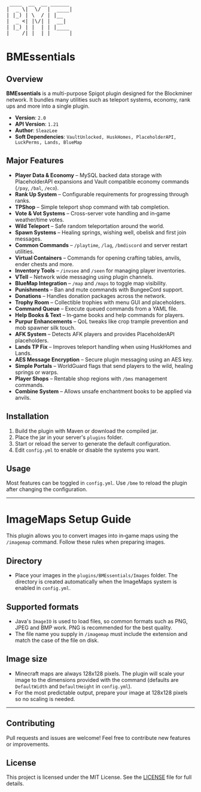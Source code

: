 <pre>
 ____  __  __ ______
|  _ \|  \/  |  ____|
| |_) | \  / | |__
|  _ <| |\/| |  __|
| |_) | |  | | |____
|____/|_|  |_|______|
</pre>

# **BMEssentials**

## Overview
**BMEssentials** is a multi-purpose Spigot plugin designed for the Blockminer network. It bundles many utilities such as teleport systems, economy, rank ups and more into a single plugin.

- **Version**: `2.0`
- **API Version**: `1.21`
- **Author**: `SleazLee`
- **Soft Dependencies**: `VaultUnlocked, HuskHomes, PlaceholderAPI, LuckPerms, Lands, BlueMap`

## Major Features
- **Player Data & Economy** – MySQL backed data storage with PlaceholderAPI expansions and Vault compatible economy commands (`/pay`, `/bal`, `/eco`).
- **Rank Up System** – Configurable requirements for progressing through ranks.
- **TPShop** – Simple teleport shop command with tab completion.
- **Vote & Vot Systems** – Cross-server vote handling and in‑game weather/time votes.
- **Wild Teleport** – Safe random teleportation around the world.
- **Spawn Systems** – Healing springs, wishing well, obelisk and first join messages.
- **Common Commands** – `/playtime`, `/lag`, `/bmdiscord` and server restart utilities.
- **Virtual Containers** – Commands for opening crafting tables, anvils, ender chests and more.
- **Inventory Tools** – `/invsee` and `/seen` for managing player inventories.
- **VTell** – Network wide messaging using plugin channels.
- **BlueMap Integration** – `/map` and `/maps` to toggle map visibility.
- **Punishments** – Ban and mute commands with BungeeCord support.
- **Donations** – Handles donation packages across the network.
- **Trophy Room** – Collectible trophies with menu GUI and placeholders.
- **Command Queue** – Execute queued commands from a YAML file.
- **Help Books & Text** – In‑game books and help commands for players.
- **Purpur Enhancements** – QoL tweaks like crop trample prevention and mob spawner silk touch.
- **AFK System** – Detects AFK players and provides PlaceholderAPI placeholders.
- **Lands TP Fix** – Improves teleport handling when using HuskHomes and Lands.
- **AES Message Encryption** – Secure plugin messaging using an AES key.
- **Simple Portals** – WorldGuard flags that send players to the wild, healing springs or warps.
- **Player Shops** – Rentable shop regions with `/bms` management commands.
- **Combine System** – Allows unsafe enchantment books to be applied via anvils.

## Installation
1. Build the plugin with Maven or download the compiled jar.
2. Place the jar in your server's `plugins` folder.
3. Start or reload the server to generate the default configuration.
4. Edit `config.yml` to enable or disable the systems you want.

## Usage
Most features can be toggled in `config.yml`. Use `/bme` to reload the plugin after changing the configuration.


---
# ImageMaps Setup Guide

This plugin allows you to convert images into in‑game maps using the `/imagemap` command. Follow these rules when preparing images.

## Directory
- Place your images in the `plugins/BMEssentials/Images` folder. The directory is created automatically when the ImageMaps system is enabled in `config.yml`.

## Supported formats
- Java's `ImageIO` is used to load files, so common formats such as PNG, JPEG and BMP work. PNG is recommended for the best quality.
- The file name you supply in `/imagemap` must include the extension and match the case of the file on disk.

## Image size
- Minecraft maps are always 128x128 pixels. The plugin will scale your image to the dimensions provided with the command (defaults are `DefaultWidth` and `DefaultHeight` in `config.yml`).
- For the most predictable output, prepare your image at 128x128 pixels so no scaling is needed.
---

## Contributing
Pull requests and issues are welcome! Feel free to contribute new features or improvements.

## License
This project is licensed under the MIT License. See the [LICENSE](LICENSE) file for full details.
